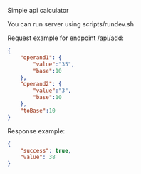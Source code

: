 Simple api calculator

You can run server using scripts/rundev.sh

Request example for endpoint /api/add: 
```json
{
    "operand1": {
        "value":"35",
        "base":10
    },
    "operand2": {
        "value":"3",
        "base":10
    },
    "toBase":10
}
```

Response example:
```json
{
    "success": true,
    "value": 38
}
```
